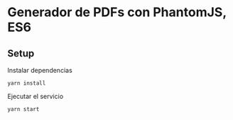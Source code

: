 # Generador de PDFs con PhantomJS, ES6

## Setup

Instalar dependencias

`yarn install`


Ejecutar el servicio

`yarn start`